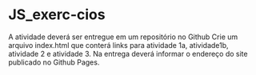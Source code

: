 # JS_exerc-cios
A atividade deverá ser entregue em um repositório no Github Crie um arquivo index.html que conterá links para atividade 1a, atividade1b, atividade 2 e atividade 3. Na entrega deverá informar o endereço do site publicado no Github Pages.
